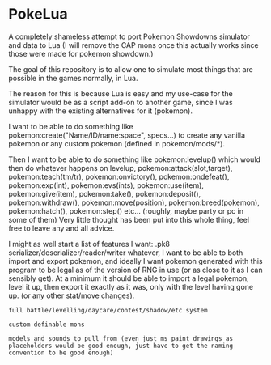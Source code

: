 # PokeLua

 A completely shameless attempt to port Pokemon Showdowns simulator and data to Lua (I will remove the CAP mons once this actually works since those were made for pokemon showdown.)
 
 The goal of this repository is to allow one to simulate most things that are possible in the games normally, in Lua.
 
 The reason for this is because Lua is easy and my use-case for the simulator would be as a script add-on to another game, since I was unhappy with the existing alternatives for it (pokemon).
 
 I want to be able to do something like pokemon:create("Name/ID/name:space", specs...) to create any vanilla pokemon or any custom pokemon (defined in pokemon/mods/*).
 
 Then I want to be able to do something like pokemon:levelup() which would then do whatever happens on levelup, pokemon:attack(slot,target), pokemon:teach(tm/tr), pokemon:onvictory(), pokemon:ondefeat(), pokemon:exp(int), pokemon:evs(ints), pokemon:use(item), pokemon:give(item), pokemon:take(), pokemon:deposit(), pokemon:withdraw(), pokemon:move(position), pokemon:breed(pokemon), pokemon:hatch(), pokemon:step() etc... (roughly, maybe party or pc in some of them)
 Very little thought has been put into this whole thing, feel free to leave any and all advice.
 
 I might as well start a list of features I want:
	.pk8 serializer/deserializer/reader/writer whatever, I want to be able to both import and export pokemon, and ideally I want pokemon generated with this program to be legal as of the version of RNG in use (or as close to it as I can sensibly get). At a minimum it should be able to import a legal pokemon, level it up, then export it exactly as it was, only with the level having gone up. (or any other stat/move changes).
	
	full battle/levelling/daycare/contest/shadow/etc system
	
	custom definable mons
	
	models and sounds to pull from (even just ms paint drawings as placeholders would be good enough, just have to get the naming convention to be good enough)
	
